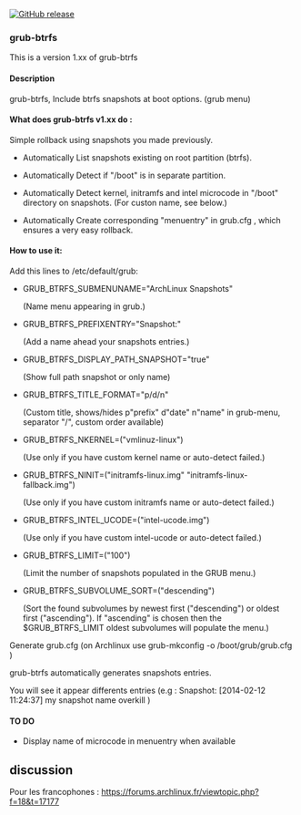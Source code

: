 [![GitHub release](https://img.shields.io/github/release/Antynea/grub-btrfs.svg)](https://github.com/Antynea/grub-btrfs)
  
### grub-btrfs


This is a version 1.xx of grub-btrfs

#### Description

grub-btrfs, Include btrfs snapshots at boot options. (grub menu)

#### What does grub-btrfs v1.xx do :

Simple rollback using snapshots you made previously.

* Automatically List snapshots existing on root partition (btrfs).

* Automatically Detect if "/boot" is in separate partition.

* Automatically Detect kernel, initramfs and intel microcode in "/boot" directory on snapshots. (For custon name, see below.)

* Automatically Create corresponding "menuentry" in grub.cfg , which ensures a very easy rollback.


#### How to use it:

Add this lines to /etc/default/grub:

* GRUB_BTRFS_SUBMENUNAME="ArchLinux Snapshots"

	(Name menu appearing in grub.)

* GRUB_BTRFS_PREFIXENTRY="Snapshot:"

	(Add a name ahead your snapshots entries.)
	
* GRUB_BTRFS_DISPLAY_PATH_SNAPSHOT="true"
	
	(Show full path snapshot or only name)
	
* GRUB_BTRFS_TITLE_FORMAT="p/d/n"

 	(Custom title, shows/hides p"prefix" d"date" n"name" in grub-menu, separator "/", custom order available)

* GRUB_BTRFS_NKERNEL=("vmlinuz-linux")

	(Use only if you have custom kernel name or auto-detect failed.)

* GRUB_BTRFS_NINIT=("initramfs-linux.img" "initramfs-linux-fallback.img")

	(Use only if you have custom initramfs name or auto-detect failed.)

* GRUB_BTRFS_INTEL_UCODE=("intel-ucode.img")

	(Use only if you have custom intel-ucode or auto-detect failed.)

* GRUB_BTRFS_LIMIT=("100")

    (Limit the number of snapshots populated in the GRUB menu.)

* GRUB_BTRFS_SUBVOLUME_SORT=("descending")

    (Sort the found subvolumes by newest first ("descending") or oldest first
("ascending"). If "ascending" is chosen then the $GRUB_BTRFS_LIMIT oldest
subvolumes will populate the menu.)

Generate grub.cfg (on Archlinux use grub-mkconfig -o /boot/grub/grub.cfg )

grub-btrfs automatically generates snapshots entries.

You will see it appear differents entries (e.g : Snapshot: [2014-02-12 11:24:37] my snapshot name overkill )


#### TO DO

* Display name of microcode in menuentry when available



## discussion
Pour les francophones : https://forums.archlinux.fr/viewtopic.php?f=18&t=17177
